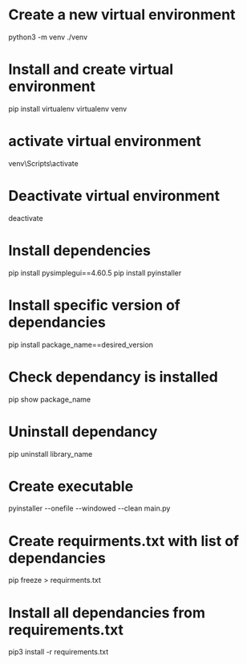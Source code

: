 # Create a new virtual environment
python3 -m venv ./venv

# Install and create virtual environment
pip install virtualenv
virtualenv venv

# activate virtual environment
venv\Scripts\activate

# Deactivate virtual environment 
deactivate

# Install dependencies
pip install pysimplegui==4.60.5
pip install pyinstaller

# Install specific version of dependancies
pip install package_name==desired_version

# Check dependancy is installed
pip show package_name

# Uninstall dependancy
pip uninstall library_name

# Create executable
pyinstaller --onefile --windowed --clean main.py

# Create requirments.txt with list of dependancies
pip freeze > requirments.txt

# Install all dependancies from requirements.txt
pip3 install -r requirements.txt